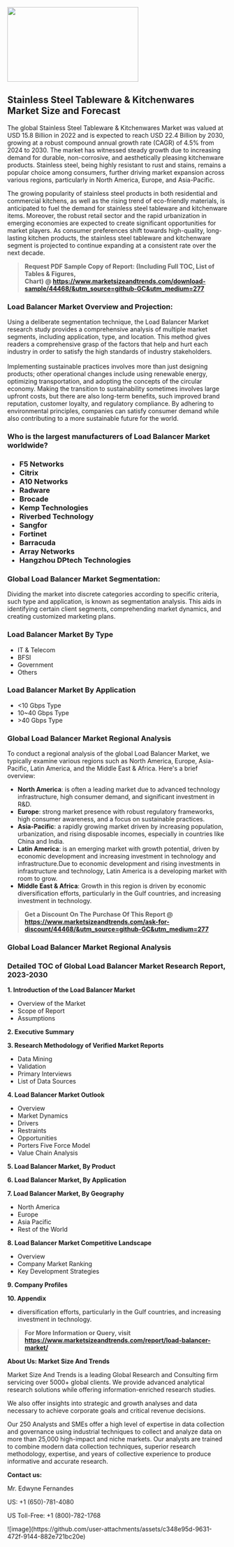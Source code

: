 <p><img class="alignnone size-medium wp-image-20088" src="https://ffe5etoiles.com/wp-content/uploads/2024/12/MST1-300x171.png" alt="" width="300" height="171" /></p><h2>Stainless Steel Tableware & Kitchenwares Market Size and Forecast</h2><p>The global Stainless Steel Tableware & Kitchenwares Market was valued at USD 15.8 Billion in 2022 and is expected to reach USD 22.4 Billion by 2030, growing at a robust compound annual growth rate (CAGR) of 4.5% from 2024 to 2030. The market has witnessed steady growth due to increasing demand for durable, non-corrosive, and aesthetically pleasing kitchenware products. Stainless steel, being highly resistant to rust and stains, remains a popular choice among consumers, further driving market expansion across various regions, particularly in North America, Europe, and Asia-Pacific.</p><p>The growing popularity of stainless steel products in both residential and commercial kitchens, as well as the rising trend of eco-friendly materials, is anticipated to fuel the demand for stainless steel tableware and kitchenware items. Moreover, the robust retail sector and the rapid urbanization in emerging economies are expected to create significant opportunities for market players. As consumer preferences shift towards high-quality, long-lasting kitchen products, the stainless steel tableware and kitchenware segment is projected to continue expanding at a consistent rate over the next decade.</p></p><blockquote id="" class=""><strong>Request PDF Sample Copy of Report: (Including Full TOC, List of Tables &amp; Figures, Chart)&nbsp;@&nbsp;<strong><a href="https://www.marketsizeandtrends.com/download-sample/44468/&utm_source=github-GC&utm_medium=277" target="_blank">https://www.marketsizeandtrends.com/download-sample/44468/&utm_source=github-GC&utm_medium=277</a></strong></strong></blockquote><h3 id="" class="">Load Balancer Market&nbsp;Overview and Projection:</h3><p id="" class="">Using a deliberate segmentation technique, the Load Balancer Market research study provides a comprehensive analysis of multiple market segments, including application, type, and location. This method gives readers a comprehensive grasp of the factors that help and hurt each industry in order to satisfy the high standards of industry stakeholders. <br /> <br />Implementing sustainable practices involves more than just designing products; other operational changes include using renewable energy, optimizing transportation, and adopting the concepts of the circular economy. Making the transition to sustainability sometimes involves large upfront costs, but there are also long-term benefits, such improved brand reputation, customer loyalty, and regulatory compliance. By adhering to environmental principles, companies can satisfy consumer demand while also contributing to a more sustainable future for the world.</p><h3 id="" class="">Who is the largest manufacturers of&nbsp;Load Balancer Market worldwide?</h3><h3 class=""><p><ul><li>F5 Networks </li><li> Citrix </li><li> A10 Networks </li><li> Radware </li><li> Brocade </li><li> Kemp Technologies </li><li> Riverbed Technology </li><li> Sangfor </li><li> Fortinet </li><li> Barracuda </li><li> Array Networks </li><li> Hangzhou DPtech Technologies</li></ul></p></h3><h3 id="" class="">Global&nbsp;Load Balancer Market Segmentation:</h3><p id="" class="">Dividing the market into discrete categories according to specific criteria, such type and application, is known as segmentation analysis. This aids in identifying certain client segments, comprehending market dynamics, and creating customized marketing plans.</p><h3 id="" class="">Load Balancer Market&nbsp;By Type</h3><p><p><ul><li>IT & Telecom</li><li> BFSI</li><li> Government</li><li> Others</p></li></ul></p></p><h3 id="" class="">Load Balancer Market&nbsp;By Application</h3><p class=""><p><ul><li><10 Gbps Type</li><li> 10~40 Gbps Type</li><li> >40 Gbps Type</li></ul></p></p><h3 id="" class="">Global Load Balancer Market Regional Analysis</h3><p id="" class="">To conduct a regional analysis of the global Load Balancer Market, we typically examine various regions such as North America, Europe, Asia-Pacific, Latin America, and the Middle East &amp; Africa. Here's a brief overview:</p><ul><li><strong>North America</strong>: is often a leading market due to advanced technology infrastructure, high consumer demand, and significant investment in R&amp;D.</li><li><strong>Europe</strong>: strong market presence with robust regulatory frameworks, high consumer awareness, and a focus on sustainable practices.</li><li><strong>Asia-Pacific</strong>: a rapidly growing market driven by increasing population, urbanization, and rising disposable incomes, especially in countries like China and India.</li><li><strong>Latin America</strong>: is an emerging market with growth potential, driven by economic development and increasing investment in technology and infrastructure.Due to economic development and rising investments in infrastructure and technology, Latin America is a developing market with room to grow.</li><li><strong>Middle East &amp; Africa</strong>: Growth in this region is driven by economic diversification efforts, particularly in the Gulf countries, and increasing investment in technology.</li></ul><blockquote id="" class=""><strong>Get a Discount On The Purchase Of This Report @ <strong><a href="https://www.marketsizeandtrends.com/ask-for-discount/44468/&utm_source=github-GC&utm_medium=277" target="_blank">https://www.marketsizeandtrends.com/ask-for-discount/44468/&utm_source=github-GC&utm_medium=277</a></strong></strong></blockquote><h3 id="" class="">Global Load Balancer Market Regional Analysis</h3><h3 id="" class="">Detailed TOC of Global Load Balancer Market Research Report, 2023-2030</h3><p id="" class=""><strong>1. Introduction of the Load Balancer Market</strong></p><ul><li>Overview of the Market</li><li>Scope of Report</li><li>Assumptions</li></ul><p id="" class=""><strong>2. Executive Summary</strong></p><p id="" class=""><strong>3. Research Methodology of Verified Market Reports</strong></p><ul><li>Data Mining</li><li>Validation</li><li>Primary Interviews</li><li>List of Data Sources</li></ul><p id="" class=""><strong>4. Load Balancer Market Outlook</strong></p><ul><li>Overview</li><li>Market Dynamics</li><li>Drivers</li><li>Restraints</li><li>Opportunities</li><li>Porters Five Force Model</li><li>Value Chain Analysis</li></ul><p id="" class=""><strong>5. Load Balancer Market, By Product</strong></p><p id="" class=""><strong>6. Load Balancer Market, By Application</strong></p><p id="" class=""><strong>7. Load Balancer Market, By Geography</strong></p><ul><li>North America</li><li>Europe</li><li>Asia Pacific</li><li>Rest of the World</li></ul><p id="" class=""><strong>8. Load Balancer Market Competitive Landscape</strong></p><ul><li>Overview</li><li>Company Market Ranking</li><li>Key Development Strategies</li></ul><p id="" class=""><strong>9. Company Profiles</strong></p><p id="" class=""><strong>10. Appendix</strong></p><ul><li>diversification efforts, particularly in the Gulf countries, and increasing investment in technology.</li></ul><blockquote id="" class=""><strong>For More Information or Query, visit <strong><strong><a href="https://www.marketsizeandtrends.com/report/load-balancer-market/" target="_blank">https://www.marketsizeandtrends.com/report/load-balancer-market/</a></strong></strong></strong></blockquote><p id="" class=""><strong>About Us: Market Size And Trends</strong></p><p id="" class="">Market Size And Trends is a leading Global Research and Consulting firm servicing over 5000+ global clients. We provide advanced analytical research solutions while offering information-enriched research studies.</p><p id="" class="">We also offer insights into strategic and growth analyses and data necessary to achieve corporate goals and critical revenue decisions.</p><p id="" class="">Our 250 Analysts and SMEs offer a high level of expertise in data collection and governance using industrial techniques to collect and analyze data on more than 25,000 high-impact and niche markets. Our analysts are trained to combine modern data collection techniques, superior research methodology, expertise, and years of collective experience to produce informative and accurate research.</p><p id="" class=""><strong>Contact us:</strong></p><p id="" class="">Mr. Edwyne Fernandes</p><p id="" class="">US: +1 (650)-781-4080</p><p id="" class="">US Toll-Free: +1 (800)-782-1768</p>
![image](https://github.com/user-attachments/assets/c348e95d-9631-472f-9144-882e721bc20e)
